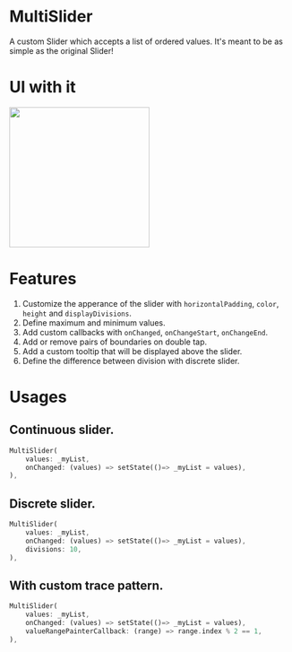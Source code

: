 # MultiSlider

A custom Slider which accepts a list of ordered values. It's meant to be as simple as the original Slider!

# UI with it

<img src="https://raw.githubusercontent.com/sthefanoss/flutter_multi_slider/main/giphy.gif" width="250">

# Features
1. Customize the apperance of the slider with `horizontalPadding`, `color`, `height` and `displayDivisions`.
2. Define maximum and minimum values.
3. Add custom callbacks with `onChanged`, `onChangeStart`, `onChangeEnd`.
4. Add or remove pairs of boundaries on double tap.
5. Add a custom tooltip that will be displayed above the slider.
6. Define the difference between division with discrete slider. 

# Usages
## Continuous slider.
```dart
MultiSlider(
    values: _myList,
    onChanged: (values) => setState(()=> _myList = values),
),
```
## Discrete slider. 
```dart
MultiSlider(
    values: _myList,
    onChanged: (values) => setState(()=> _myList = values),
    divisions: 10,
),
```
## With custom trace pattern. 
```dart
MultiSlider(
    values: _myList,
    onChanged: (values) => setState(()=> _myList = values),
    valueRangePainterCallback: (range) => range.index % 2 == 1,
),
```
